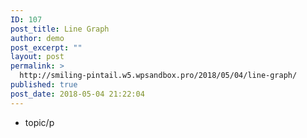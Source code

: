 ```yaml
---
ID: 107
post_title: Line Graph
author: demo
post_excerpt: ""
layout: post
permalink: >
  http://smiling-pintail.w5.wpsandbox.pro/2018/05/04/line-graph/
published: true
post_date: 2018-05-04 21:22:04
---
```

- topic/p